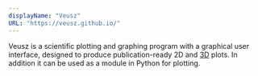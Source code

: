 ```yaml
---
displayName: "Veusz"
URL: "https://veusz.github.io/"
---
```


Veusz is a scientific plotting and graphing program with a graphical user interface, designed to produce publication-ready 2D and [3D](https://veusz.github.io/3d/) plots. In addition it can be used as a module in Python for plotting.